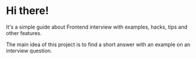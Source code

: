 # Hi there!

It's a simple guide about Frontend interview with examples, hacks, tips and other features.

The main idea of this project is to find a short answer with an example on an interview question.